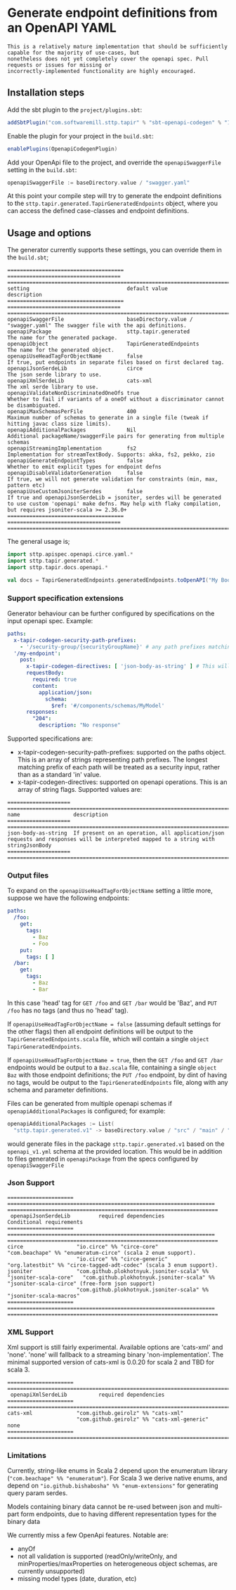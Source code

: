 # Generate endpoint definitions from an OpenAPI YAML

```{note}
This is a relatively mature implementation that should be sufficiently capable for the majority of use-cases, but
nonetheless does not yet completely cover the openapi spec. Pull requests or issues for missing or
incorrectly-implemented functionality are highly encouraged.
```

## Installation steps

Add the sbt plugin to the `project/plugins.sbt`:

```scala
addSbtPlugin("com.softwaremill.sttp.tapir" % "sbt-openapi-codegen" % "1.11.35")
```

Enable the plugin for your project in the `build.sbt`:

```scala
enablePlugins(OpenapiCodegenPlugin)
```

Add your OpenApi file to the project, and override the `openapiSwaggerFile` setting in the `build.sbt`:

```scala
openapiSwaggerFile := baseDirectory.value / "swagger.yaml"
```

At this point your compile step will try to generate the endpoint definitions
to the `sttp.tapir.generated.TapirGeneratedEndpoints` object, where you can access the
defined case-classes and endpoint definitions.

## Usage and options

The generator currently supports these settings, you can override them in the `build.sbt`;

```{eval-rst}
===================================== ==================================== ==================================================================================================
setting                               default value                        description
===================================== ==================================== ==================================================================================================
openapiSwaggerFile                    baseDirectory.value / "swagger.yaml" The swagger file with the api definitions.
openapiPackage                        sttp.tapir.generated                 The name for the generated package.
openapiObject                         TapirGeneratedEndpoints              The name for the generated object.
openapiUseHeadTagForObjectName        false                                If true, put endpoints in separate files based on first declared tag.
openapiJsonSerdeLib                   circe                                The json serde library to use.
openapiXmlSerdeLib                    cats-xml                             The xml serde library to use.
openapiValidateNonDiscriminatedOneOfs true                                 Whether to fail if variants of a oneOf without a discriminator cannot be disambiguated.
openapiMaxSchemasPerFile              400                                  Maximum number of schemas to generate in a single file (tweak if hitting javac class size limits).
openapiAdditionalPackages             Nil                                  Additional packageName/swaggerFile pairs for generating from multiple schemas 
openapiStreamingImplementation        fs2                                  Implementation for streamTextBody. Supports: akka, fs2, pekko, zio
openapiGenerateEndpointTypes          false                                Whether to emit explicit types for endpoint defns
openapiDisableValidatorGeneration     false                                If true, we will not generate validation for constraints (min, max, pattern etc)
openapiUseCustomJsoniterSerdes        false                                If true and openapiJsonSerdeLib = jsoniter, serdes will be generated to use custom 'openapi' make defns. May help with flaky compilation, but requires jsoniter-scala >= 2.36.0+
===================================== ==================================== ==================================================================================================
```

The general usage is;

```scala
import sttp.apispec.openapi.circe.yaml.*
import sttp.tapir.generated.*
import sttp.tapir.docs.openapi.*

val docs = TapirGeneratedEndpoints.generatedEndpoints.toOpenAPI("My Bookshop", "1.0")
```

### Support specification extensions

Generator behaviour can be further configured by specifications on the input openapi spec. Example:

```yaml
paths:
  x-tapir-codegen-security-path-prefixes:
    - '/security-group/{securityGroupName}' # any path prefixes matching this pattern will be considered 'securityIn' 
  '/my-endpoint':
    post:
      x-tapir-codegen-directives: [ 'json-body-as-string' ] # This will customise what the codegen generates for this endpoint
      requestBody:
        required: true
        content:
          application/json:
            schema:
              $ref: '#/components/schemas/MyModel'
      responses:
        "204":
          description: "No response"
```

Supported specifications are:

- x-tapir-codegen-security-path-prefixes: supported on the paths object. This is an array of strings representing path
  prefixes. The longest matching prefix of each path will be treated as a security input, rather than as a standard 'in'
  value.
- x-tapir-codegen-directives: supported on openapi operations. This is an array of string flags. Supported values are:

```{eval-rst}
==================== ===================================================================================================================================
name                 description
==================== ===================================================================================================================================
json-body-as-string  If present on an operation, all application/json requests and responses will be interpreted mapped to a string with stringJsonBody
==================== ===================================================================================================================================
```

### Output files

To expand on the `openapiUseHeadTagForObjectName` setting a little more, suppose we have the following endpoints:

```yaml
paths:
  /foo:
    get:
      tags:
        - Baz
        - Foo
    put:
      tags: [ ]
  /bar:
    get:
      tags:
        - Baz
        - Bar
```

In this case 'head' tag for `GET /foo` and `GET /bar` would be 'Baz', and `PUT /foo` has no tags (and thus no 'head'
tag).

If `openapiUseHeadTagForObjectName = false` (assuming default settings for the other flags) then all endpoint
definitions
will be output to the `TapirGeneratedEndpoints.scala` file, which will contain a
single `object TapirGeneratedEndpoints`.

If `openapiUseHeadTagForObjectName = true`, then the  `GET /foo` and `GET /bar` endpoints would be output to a
`Baz.scala` file, containing a single `object Baz` with those endpoint definitions; the `PUT /foo` endpoint, by dint of
having no tags, would be output to the `TapirGeneratedEndpoints` file, along with any schema and parameter definitions.

Files can be generated from multiple openapi schemas if `openapiAdditionalPackages` is configured; for example:

```scala
openapiAdditionalPackages := List(
  "sttp.tapir.generated.v1" -> baseDirectory.value / "src" / "main" / "resources" / "openapi_v1.yml")
```

would generate files in the package `sttp.tapir.generated.v1` based on the `openapi_v1.yml` schema at the provided
location. This would be in addition to files generated in `openapiPackage` from the specs configured by
`openapiSwaggerFile`

### Json Support

```{eval-rst}
===================== ================================================================== ===================================================================
 openapiJsonSerdeLib         required dependencies                                       Conditional requirements
===================== ================================================================== ===================================================================
circe                 "io.circe" %% "circe-core"                                         "com.beachape" %% "enumeratum-circe" (scala 2 enum support).
                      "io.circe" %% "circe-generic"                                      "org.latestbit" %% "circe-tagged-adt-codec" (scala 3 enum support).
jsoniter              "com.github.plokhotnyuk.jsoniter-scala" %% "jsoniter-scala-core"   "com.github.plokhotnyuk.jsoniter-scala" %% "jsoniter-scala-circe" (free-form json support)
                      "com.github.plokhotnyuk.jsoniter-scala" %% "jsoniter-scala-macros"
===================== ================================================================== ===================================================================
```

### XML Support

Xml support is still fairly experimental. Available options are 'cats-xml' and 'none'. 'none' will fallback to a
streaming binary 'non-implementation'. The minimal supported version of cats-xml is 0.0.20 for scala 2 and TBD for
scala 3.

```{eval-rst}
===================== ========================================================================================
 openapiXmlSerdeLib          required dependencies
===================== ========================================================================================
cats-xml              "com.github.geirolz" %% "cats-xml"
                      "com.github.geirolz" %% "cats-xml-generic"
none
===================== ========================================================================================
```

### Limitations

Currently, string-like enums in Scala 2 depend upon the enumeratum library (`"com.beachape" %% "enumeratum"`).
For Scala 3 we derive native enums, and depend on `"io.github.bishabosha" %% "enum-extensions"` for generating query
param serdes.

Models containing binary data cannot be re-used between json and multi-part form endpoints, due to having different
representation types for the binary data

We currently miss a few OpenApi features. Notable are:

- anyOf
- not all validation is supported (readOnly/writeOnly, and minProperties/maxProperties on heterogeneous object schemas,
  are currently unsupported)
- missing model types (date, duration, etc)

